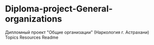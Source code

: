 # Diploma-project-General-organizations
Дипломный проект "Общие организации" (Наркология г. Астрахани)  Topics Resources  Readme
